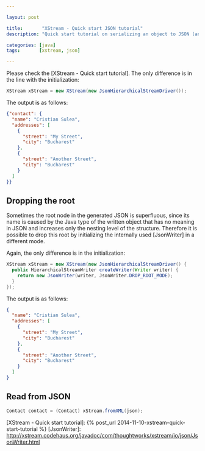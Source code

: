 ```yaml
---

layout: post

title:       "XStream - Quick start JSON tutorial"
description: "Quick start tutorial on serializing an object to JSON (and deserializing back from JSON) using XStream, a simple java library."

categories: [java]
tags:       [xstream, json]

---
```



Please check the [XStream - Quick start tutorial].
The only difference is in the line with the initialization:


```java
XStream xStream = new XStream(new JsonHierarchicalStreamDriver());
```

The output is as follows:

```json
{"contact": {
  "name": "Cristian Sulea",
  "addresses": [
    {
      "street": "My Street",
      "city": "Bucharest"
    },
    {
      "street": "Another Street",
      "city": "Bucharest"
    }
  ]
}}
```


## Dropping the root

Sometimes the root node in the generated JSON is superfluous, since its name is caused by the Java type of the written object that has no meaning in JSON and increases only the nesting level of the structure.
Therefore it is possible to drop this root by initializing the internally used [JsonWriter] in a different mode.

Again, the only difference is in the initialization:

```java
XStream xStream = new XStream(new JsonHierarchicalStreamDriver() {
  public HierarchicalStreamWriter createWriter(Writer writer) {
    return new JsonWriter(writer, JsonWriter.DROP_ROOT_MODE);
  }
});
```

The output is as follows:

```json
{
  "name": "Cristian Sulea",
  "addresses": [
    {
      "street": "My Street",
      "city": "Bucharest"
    },
    {
      "street": "Another Street",
      "city": "Bucharest"
    }
  ]
}
```


## Read from JSON

```java
Contact contact = (Contact) xStream.fromXML(json);
```

[XStream - Quick start tutorial]: {% post_url 2014-11-10-xstream-quick-start-tutorial %}
[JsonWriter]:                     http://xstream.codehaus.org/javadoc/com/thoughtworks/xstream/io/json/JsonWriter.html